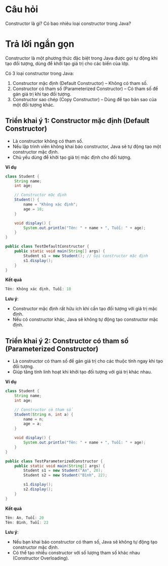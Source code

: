 # Câu hỏi
Constructor là gì? Có bao nhiêu loại constructor trong Java?

# Trả lời ngắn gọn  
Constructor là một phương thức đặc biệt trong Java được gọi tự động khi tạo đối tượng, dùng để khởi tạo giá trị cho các biến của lớp.

Có 3 loại constructor trong Java:
1.	Constructor mặc định (Default Constructor) – Không có tham số.
2.	Constructor có tham số (Parameterized Constructor) – Có tham số để gán giá trị khi tạo đối tượng.
3.	Constructor sao chép (Copy Constructor) – Dùng để tạo bản sao của một đối tượng khác.


## Triển khai ý 1: Constructor mặc định (Default Constructor)
*	Là constructor không có tham số.
*	Nếu lập trình viên không khai báo constructor, Java sẽ tự động tạo một constructor mặc định.
*	Chủ yếu dùng để khởi tạo giá trị mặc định cho đối tượng.

**Ví dụ**
```java
class Student {
    String name;
    int age;

    // Constructor mặc định
    Student() {
        name = "Không xác định";
        age = 18;
    }

    void display() {
        System.out.println("Tên: " + name + ", Tuổi: " + age);
    }
}

public class TestDefaultConstructor {
    public static void main(String[] args) {
        Student s1 = new Student(); // Gọi constructor mặc định
        s1.display();
    }
}
```

**Kết quả**
```java
Tên: Không xác định, Tuổi: 18
```
**Lưu ý**:
*	Constructor mặc định rất hữu ích khi cần tạo đối tượng với giá trị mặc định.
*	Nếu có constructor khác, Java sẽ không tự động tạo constructor mặc định.


## Triển khai ý 2: Constructor có tham số (Parameterized Constructor)
*	Là constructor có tham số để gán giá trị cho các thuộc tính ngay khi tạo đối tượng.
*	Giúp tăng tính linh hoạt khi khởi tạo đối tượng với giá trị khác nhau.

**Ví dụ**
```java
class Student {
    String name;
    int age;

    // Constructor có tham số
    Student(String n, int a) {
        name = n;
        age = a;
    }

    void display() {
        System.out.println("Tên: " + name + ", Tuổi: " + age);
    }
}

public class TestParameterizedConstructor {
    public static void main(String[] args) {
        Student s1 = new Student("An", 20);
        Student s2 = new Student("Bình", 22);

        s1.display();
        s2.display();
    }
}
```

**Kết quả**
```java
Tên: An, Tuổi: 20  
Tên: Bình, Tuổi: 22

```

**Lưu ý**:
*	Nếu bạn khai báo constructor có tham số, Java sẽ không tự động tạo constructor mặc định.
*	Có thể tạo nhiều constructor với số lượng tham số khác nhau (Constructor Overloading).

